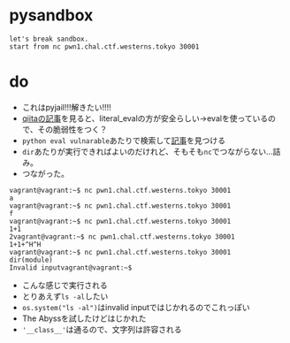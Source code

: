 # pysandbox
```
let's break sandbox.
start from nc pwn1.chal.ctf.westerns.tokyo 30001
```

# do
- これはpyjail!!!解きたい!!!!
- [qiitaの記事](https://qiita.com/t2y/items/0964d01bf3db0233e3c1)を見ると、literal_evalの方が安全らしい→evalを使っているので、その脆弱性をつく？
- `python eval vulnarable`あたりで検索して[記事](http://vipulchaskar.blogspot.com/2012/10/exploiting-eval-function-in-python.html)を見つける
- `dir`あたりが実行できればよいのだけれど、そもそも`nc`でつながらない…詰み。
- つながった。
```
vagrant@vagrant:~$ nc pwn1.chal.ctf.westerns.tokyo 30001
a
vagrant@vagrant:~$ nc pwn1.chal.ctf.westerns.tokyo 30001
f
vagrant@vagrant:~$ nc pwn1.chal.ctf.westerns.tokyo 30001
1+1
2vagrant@vagrant:~$ nc pwn1.chal.ctf.westerns.tokyo 30001
1+1+^H^H
vagrant@vagrant:~$ nc pwn1.chal.ctf.westerns.tokyo 30001
dir(module)
Invalid inputvagrant@vagrant:~$
```
- こんな感じで実行される
- とりあえず`ls -al`したい
- `os.system("ls -al")`はinvalid inputではじかれるのでこれっぽい
- The Abyssを試したけどはじかれた
- `'__class__'`は通るので、文字列は許容される